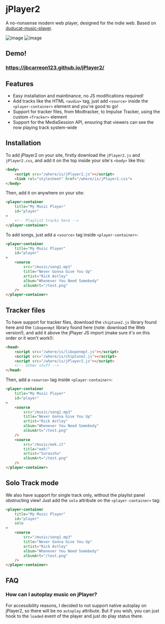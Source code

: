 # jPlayer2
A no-nonsense modern web player, designed for the indie web.
Based on [duducat-music-player](https://github.com/ducdat0507/stuff/tree/main/music-player).

![image](https://github.com/user-attachments/assets/02999760-ecbd-485e-9e1b-b706838e67eb)
![image](https://github.com/user-attachments/assets/dd0b16bf-e2b8-4f38-a2fb-a81cbc31180b)

## Demo!
### https://jbcarreon123.github.io/jPlayer2/

## Features
- Easy installation and maintinance, no JS modifications required!
- Add tracks like the HTML `<audio>` tag, just add `<source>` inside the `<player-container>` element and you're good to go!
- Support for tracker files, from Modtracker, to Impulse Tracker, using the custom `<Tracker>` element
- Support for the MediaSession API, ensuring that viewers can see the now playing track system-wide

## Installation
To add jPlayer2 on your site, firstly download the `jPlayer2.js` and `jPlayer2.css`, and add it on the top inside your site's `<body>` like this:
```html
<body>
    <script src="/where/is/jPlayer2.js"></script>
    <link rel="stylesheet" href="/where/is/jPlayer2.css">
</body>
```

Then, add it on anywhere on your site:
```html
<player-container
    title="My Music Player"
    id="player"
>
    <!-- Playlist tracks here -->
</player-container>
```

To add songs, just add a `<source>` tag inside `<player-container>`:
```html
<player-container
    title="My Music Player"
    id="player"
>
    <source
        src="/music/song1.mp3"
        title="Never Gonna Give You Up"
        artist="Rick Astley"
        album="Whenever You Need Somebody"
        albumArt="/test.png"
    />
</player-container>
```

## Tracker files
To have support for tracker files, download the `chiptune2.js` library found here and the `libopenmpt` library found here (note: download the Web version!), and add it above the jPlayer JS import (make sure it's on this order or it won't work!):
```html
<head>
    <script src="/where/is/libopenmpt.js"></script>
    <script src="/where/is/chiptune2.js"></script>
    <script src="/where/is/jPlayer2.js"></script>
    <!-- other stuff -->
</head>
```

Then, add a `<source>` tag inside `<player-container>`:
```html
<player-container
    title="My Music Player"
    id="player"
>
    <source
        src="/music/song1.mp3"
        title="Never Gonna Give You Up"
        artist="Rick Astley"
        album="Whenever You Need Somebody"
        albumArt="/test.png"
    />
    <source
        src="/music/eek.it"
        title="eek!"
        artist="Surasshu"
        albumArt="/test.png"
    />
</player-container>
```

## Solo Track mode
We also have support for single track only, without the playlist panel obstructing view! Just add the `solo` attribute on the `<player-container>` tag:
```html
<player-container
    title="My Music Player"
    id="player"
    solo
>
    <source
        src="/music/song1.mp3"
        title="Never Gonna Give You Up"
        artist="Rick Astley"
        album="Whenever You Need Somebody"
        albumArt="/test.png"
    />
</player-container>
```

## FAQ
### How can I autoplay music on jPlayer?
For accessibility reasons, I decided to not support native autoplay on jPlayer2, so there will be no `autoplay` attribute. But if you wish, you can just hook to the `loaded` event of the player and just do play status there.
